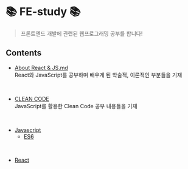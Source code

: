 # 📚 FE-study 📚
> 프론트엔드 개발에 관련된 웹프로그래밍 공부를 합니다!

## Contents
- [About React & JS.md](https://github.com/leejiwon6315/FE-study/blob/master/About%20React%20%26%20JS.md)
<br/>  React와 JavaScript를 공부하며 배우게 된 학술적, 이론적인 부분들을 기재
<br/>

- [CLEAN CODE](https://github.com/leejiwon6315/study-of-web/tree/master/CLEAN%20CODE)
<br/>  JavaScript를 활용한 Clean Code 공부 내용들을 기재
<br/>

- [Javascript](https://github.com/leejiwon6315/study-of-web/tree/master/JavaScript)
  + [ES6](https://github.com/leejiwon6315/study-of-web/tree/master/JavaScript/ES6)
<br/>

- [React](https://github.com/leejiwon6315/study-of-web/tree/master/React)
